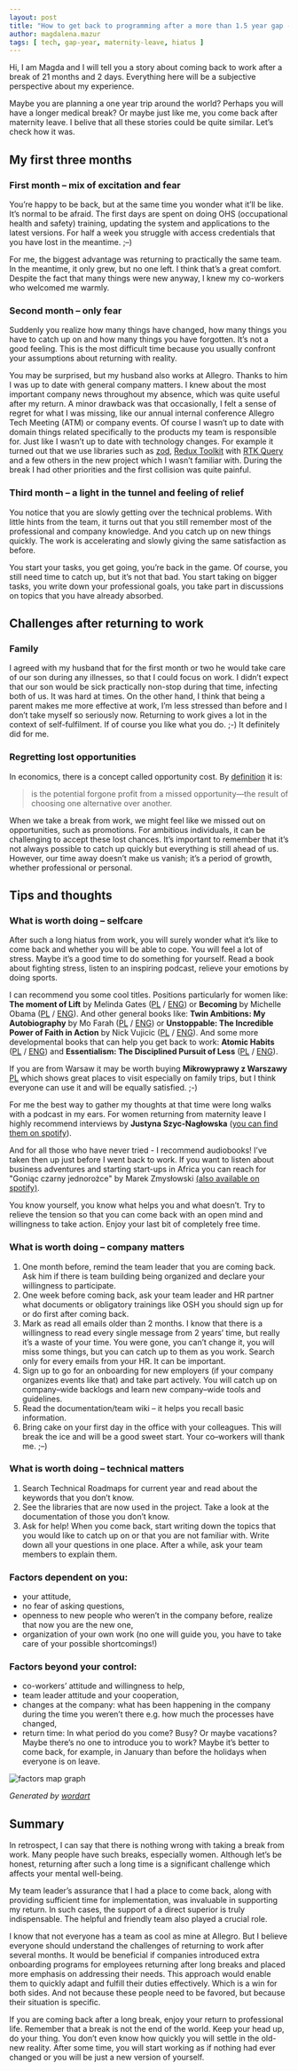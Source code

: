 ```yaml
---
layout: post
title: "How to get back to programming after a more than 1.5 year gap - subjective thoughts and tips"
author: magdalena.mazur
tags: [ tech, gap-year, maternity-leave, hiatus ]
---
```


Hi, I am Magda and I will tell you a story about coming back to work after a break of 21 months and 2 days. Everything here will be a subjective perspective about my experience.

Maybe you are planning a one year trip around the world? Perhaps you will have a longer medical break? Or maybe just like me, you come back after maternity leave. I belive that all these stories could be quite similar. Let’s check how it was.

## My first three months
### First month – mix of excitation and fear
You’re happy to be back, but at the same time you wonder what it’ll be like. It’s normal to be afraid. The first days are spent on doing OHS (occupational health and safety) training, updating the system and applications to the latest versions. For half a week you struggle with access credentials that you have lost in the meantime. ;–)

For me, the biggest advantage was returning to practically the same team. In the meantime, it only grew, but no one left. I think that’s a great comfort. Despite the fact that many things were new anyway, I knew my co-workers who welcomed me warmly.

### Second month – only fear
Suddenly you realize how many things have changed, how many things you have to catch up on and how many things you have forgotten. It’s not a good feeling. This is the most difficult time because you usually confront your assumptions about returning with reality.

You may be surprised, but my husband also works at Allegro. Thanks to him I was up to date with general company matters. I knew about the most important company news throughout my absence, which was quite useful after my return. A minor drawback was that occasionally, I felt a sense of regret for what I was missing, like our annual internal conference Allegro Tech Meeting (ATM) or company events. Of course I wasn’t up to date with domain things related specifically to the products my team is responsible for. Just like I wasn’t up to date with technology changes. For example it turned out that we use libraries such as [zod](https://zod.dev/), [Redux Toolkit](https://redux-toolkit.js.org/) with [RTK Query](https://redux-toolkit.js.org/rtk-query/overview) and a few others in the new project which I wasn’t familiar with. During the break I had other priorities and the first collision was quite painful.

### Third month – a light in the tunnel and feeling of relief
You notice that you are slowly getting over the technical problems. With little hints from the team, it turns out that you still remember most of the professional and company knowledge. And you catch up on new things quickly. The work is accelerating and slowly giving the same satisfaction as before.

You start your tasks, you get going, you’re back in the game. Of course, you still need time to catch up, but it’s not that bad. You start taking on bigger tasks, you write down your professional goals, you take part in discussions on topics that you have already absorbed.

## Challenges after returning to work
### Family
I agreed with my husband that for the first month or two he would take care of our son during any illnesses, so that I could focus on work. I didn’t expect that our son would be sick practically non-stop during that time, infecting both of us. It was hard at times. On the other hand, I think that being a parent makes me more effective at work, I’m less stressed than before and I don’t take myself so seriously now. Returning to work gives a lot in the context of self-fulfilment. If of course you like what you do. ;-) It definitely did for me.

### Regretting lost opportunities
In economics, there is a concept called opportunity cost. By [definition](https://www.investopedia.com/terms/o/opportunitycost.asp) it is:
> is the potential forgone profit from a missed opportunity—the result of choosing one alternative over another.

When we take a break from work, we might feel like we missed out on opportunities, such as promotions. For ambitious individuals, it can be challenging to accept these lost chances. It’s important to remember that it’s not always possible to catch up quickly but everything is still ahead of us. However, our time away doesn’t make us vanish; it’s a period of growth, whether professional or personal.


## Tips and thoughts
### What is worth doing – selfcare
After such a long hiatus from work, you will surely wonder what it’s like to come back and whether you will be able to cope. You will feel a lot of stress. Maybe it’s a good time to do something for yourself. Read a book about fighting stress, listen to an inspiring podcast, relieve your emotions by doing sports.

I can recommend you some cool titles. Positions particularly for women like: **The moment of Lift** by Melinda Gates ([PL](https://lubimyczytac.pl/ksiazka/4887800/moment-zwrotny-jak-kobiety-rosna-w-sile-i-zmieniaja-swiat) / [ENG](https://www.goodreads.com/book/show/40776644-the-moment-of-lift)) or **Becoming** by Michelle Obama ([PL](https://lubimyczytac.pl/ksiazka/4843558/becoming-moja-historia) / [ENG](https://www.goodreads.com/book/show/38746485-becoming)). And other general books like: **Twin Ambitions: My Autobiography** by Mo Farah ([PL](https://lubimyczytac.pl/ksiazka/217113/sila-ambicji-autobiografia) / [ENG](https://www.goodreads.com/book/show/18691317-twin-ambitions)) or **Unstoppable: The Incredible Power of Faith in Action** by Nick Vujicic ([PL](https://lubimyczytac.pl/ksiazka/250660/niezwyciezony-potega-wiary-w-dzialaniu) / [ENG](https://www.goodreads.com/book/show/13414984-unstoppable)). And some more developmental books that can help you get back to work: **Atomic Habits** ([PL](https://lubimyczytac.pl/ksiazka/4898707/atomowe-nawyki-drobne-zmiany-niezwykle-efekty) / [ENG](https://www.goodreads.com/book/show/40121378-atomic-habits)) and **Essentialism: The Disciplined Pursuit of Less** ([PL](https://lubimyczytac.pl/ksiazka/274606/esencjalista) / [ENG](https://www.goodreads.com/book/show/18077875-essentialism)).

If you are from Warsaw it may be worth buying **Mikrowyprawy z Warszawy** [PL](https://lubimyczytac.pl/ksiazka/5022822/mikrowyprawy-z-warszawy-57-nieoczywistych-wycieczek-ktore-uratuja-twoj-weekend) which shows great places to visit especially on family trips, but I think everyone can use it and will be equally satisfied. ;-)

For me the best way to gather my thoughts at that time were long walks with a podcast in my ears. For women returning from maternity leave I highly recommend interviews by **Justyna Szyc-Nagłowska** ([you can find them on spotify](https://open.spotify.com/show/35MviC625A7uHqNjjK94Em)).

And for all those who have never tried - I recommend audiobooks! I’ve taken then up just before I went back to work. If you want to listen about business adventures and starting start-ups in Africa you can reach for "Goniąc czarny jednorożce" by Marek Zmysłowski [(also available on spotify)](https://open.spotify.com/show/5jZzksvkBSMHGGrKeyhIzI).

You know yourself, you know what helps you and what doesn’t. Try to relieve the tension so that you can come back with an open mind and willingness to take action. Enjoy your last bit of completely free time.

### What is worth doing – company matters
1. One month before, remind the team leader that you are coming back. Ask him if there is team building being organized and declare your willingness to participate.
1. One week before coming back, ask your team leader and HR partner what documents or obligatory trainings like OSH you should sign up for or do first after coming back.
2. Mark as read all emails older than 2 months. I know that there is a willingness to read every single message from 2 years’ time, but really it’s a waste of your time. You were gone, you can’t change it, you will miss some things, but you can catch up to them as you work. Search only for every emails from your HR. It can be important.
3. Sign up to go for an onboarding for new employers (if your company organizes events like that) and take part actively. You will catch up on company–wide backlogs and learn new company–wide tools and guidelines.
4. Read the documentation/team wiki – it helps you recall basic information.
5. Bring cake on your first day in the office with your colleagues. This will break the ice and will be a good sweet start. Your co–workers will thank me. ;–)

### What is worth doing – technical matters
1. Search Technical Roadmaps for current year and read about the keywords that you don’t know.
2. See the libraries that are now used in the project. Take a look at the documentation of those you don’t know.
3. Ask for help! When you come back, start writing down the topics that you would like to catch up on or that you are not familiar with. Write down all your questions in one place. After a while, ask your team members to explain them.

### Factors dependent on you:
* your attitude,
* no fear of asking questions,
* openness to new people who weren’t in the company before, realize that now you are the new one,
* organization of your own work (no one will guide you, you have to take care of your possible shortcomings!)

### Factors beyond your control:
* co-workers’ attitude and willingness to help,
* team leader attitude and your cooperation,
* changes at the company: what has been happening in the company during the time you weren’t there e.g. how much the processes have changed,
* return time: In what period do you come? Busy? Or maybe vacations? Maybe there’s no one to introduce you to work? Maybe it’s better to come back, for example, in January than before the holidays when everyone is on leave.

<img src="/assets/img/articles/2024-08-19-how-to-come-back-to-programming/word-map.jpeg" alt="factors map graph" class="small-image" />

*Generated by [wordart](https://wordart.com/dashboard)*

## Summary
In retrospect, I can say that there is nothing wrong with taking a break from work. Many people have such breaks, especially women. Although let’s be honest, returning after such a long time is a significant challenge which affects your mental well-being.

My team leader’s assurance that I had a place to come back, along with providing sufficient time for implementation, was invaluable in supporting my return. In such cases, the support of a direct superior is truly indispensable. The helpful and friendly team also played a crucial role.

I know that not everyone has a team as cool as mine at Allegro. But I believe everyone should understand the challenges of returning to work after several months. It would be beneficial if companies introduced extra onboarding programs for employees returning after long breaks and placed more emphasis on addressing their needs. This approach would enable them to quickly adapt and fulfill their duties effectively. Which is a win for both sides. And not because these people need to be favored, but because their situation is specific.

If you are coming back after a long break, enjoy your return to professional life. Remember that a break is not the end of the world. Keep your head up, do your thing. You don’t even know how quickly you will settle in the old-new reality. After some time, you will start working as if nothing had ever changed or you will be just a new version of yourself.